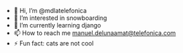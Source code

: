 - 👋 Hi, I’m @mdlatelefonica
- 👀 I’m interested in snowboarding
- 🌱 I’m currently learning django
- 📫 How to reach me manuel.delunaamat@telefonica.com
- ⚡ Fun fact: cats are not cool

<!---
mdlatelefonica/mdlatelefonica is a ✨ special ✨ repository because its `README.md` (this file) appears on your GitHub profile.
You can click the Preview link to take a look at your changes.
--->

